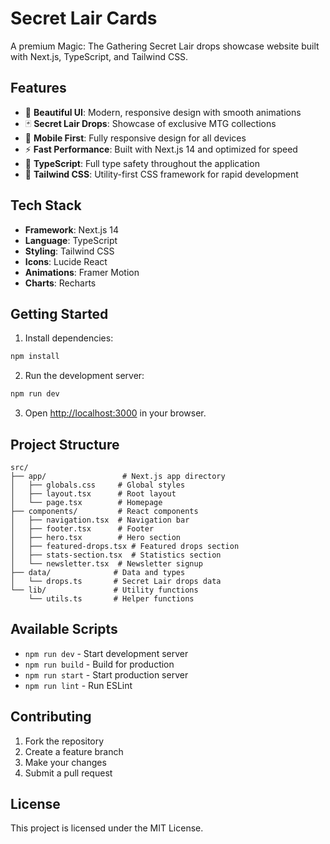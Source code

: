 # Secret Lair Cards

A premium Magic: The Gathering Secret Lair drops showcase website built with Next.js, TypeScript, and Tailwind CSS.

## Features

- 🎨 **Beautiful UI**: Modern, responsive design with smooth animations
- 🃏 **Secret Lair Drops**: Showcase of exclusive MTG collections
- 📱 **Mobile First**: Fully responsive design for all devices
- ⚡ **Fast Performance**: Built with Next.js 14 and optimized for speed
- 🎯 **TypeScript**: Full type safety throughout the application
- 🎨 **Tailwind CSS**: Utility-first CSS framework for rapid development

## Tech Stack

- **Framework**: Next.js 14
- **Language**: TypeScript
- **Styling**: Tailwind CSS
- **Icons**: Lucide React
- **Animations**: Framer Motion
- **Charts**: Recharts

## Getting Started

1. Install dependencies:
```bash
npm install
```

2. Run the development server:
```bash
npm run dev
```

3. Open [http://localhost:3000](http://localhost:3000) in your browser.

## Project Structure

```
src/
├── app/                 # Next.js app directory
│   ├── globals.css     # Global styles
│   ├── layout.tsx      # Root layout
│   └── page.tsx        # Homepage
├── components/         # React components
│   ├── navigation.tsx  # Navigation bar
│   ├── footer.tsx      # Footer
│   ├── hero.tsx        # Hero section
│   ├── featured-drops.tsx # Featured drops section
│   ├── stats-section.tsx  # Statistics section
│   └── newsletter.tsx  # Newsletter signup
├── data/              # Data and types
│   └── drops.ts       # Secret Lair drops data
└── lib/               # Utility functions
    └── utils.ts       # Helper functions
```

## Available Scripts

- `npm run dev` - Start development server
- `npm run build` - Build for production
- `npm run start` - Start production server
- `npm run lint` - Run ESLint

## Contributing

1. Fork the repository
2. Create a feature branch
3. Make your changes
4. Submit a pull request

## License

This project is licensed under the MIT License.

